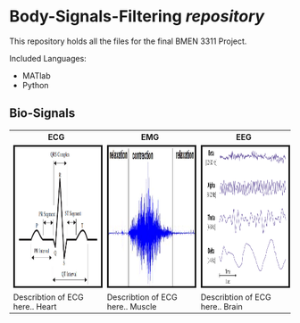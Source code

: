 # Body-Signals-Filtering *repository*
This repository holds all the files for the final BMEN 3311 Project.
</br>

Included Languages:
* MATlab
* Python

## Bio-Signals 
<table style = "width:100%" align="center">
  <th>ECG</th>  
  <th>EMG</th>
  <th>EEG</th> 
  </tr><tr>
  <td><img src="BioSignals/ECG-signal.png" alt="" border="3" height="250" width="500" /></td>
  <td><img src="BioSignals/EMG-signal.png" alt="" border="3" height="250" width="500" /></td>
  <td><img src="BioSignals/EEG-signal.png" alt="" border="3" height="250" width="500" /></td>
  </tr>
  <td>Describtion of ECG here.. Heart </td>
  <td>Describtion of ECG here.. Muscle</td>
  <td>Describtion of ECG here.. Brain</td>
</table>

